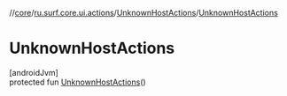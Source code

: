 //[core](../../../index.md)/[ru.surf.core.ui.actions](../index.md)/[UnknownHostActions](index.md)/[UnknownHostActions](-unknown-host-actions.md)

# UnknownHostActions

[androidJvm]\
protected fun [UnknownHostActions](-unknown-host-actions.md)()
